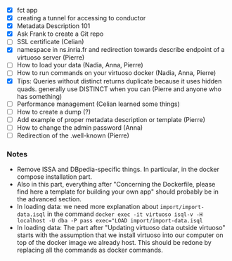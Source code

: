 - [x] fct app
- [x] creating a tunnel for accessing to conductor
- [x] Metadata Description 101
- [x] Ask Frank to create a Git repo
- [ ] SSL certificate (Celian)
- [x] namespace in ns.inria.fr and redirection towards describe endpoint of a virtuoso server (Pierre)
- [ ] How to load your data (Nadia, Anna, Pierre)
- [ ] How to run commands on your virtuoso docker (Nadia, Anna, Pierre)
- [x] Tips: Queries without distinct returns duplicate because it uses hidden quads. generally use DISTINCT when you can (Pierre and anyone who has something)
- [ ] Performance management (Celian learned some things)
- [ ] How to create a dump (?)
- [ ] Add example of proper metadata description or template (Pierre)
- [ ] How to change the admin password (Anna)
- [ ] Redirection of the .well-known (Pierre)

### Notes
- Remove ISSA and DBpedia-specific things. In particular, in the docker compose installation part.
- Also in this part, everything after "Concerning the Dockerfile, please find here a template for building your own app" should probably be in the advanced section.
- In loading data: we need more explanation about `import/import-data.isql` in the command `docker exec -it virtuoso isql-v -H localhost -U dba -P pass exec="LOAD import/import-data.isql`
- In loading data: The part after "Updating virtuoso data outside virtuoso" starts with the assumption that we install virtuoso into our computer on top of the docker image we already host. This should be redone by replacing all the commands as docker commands.
